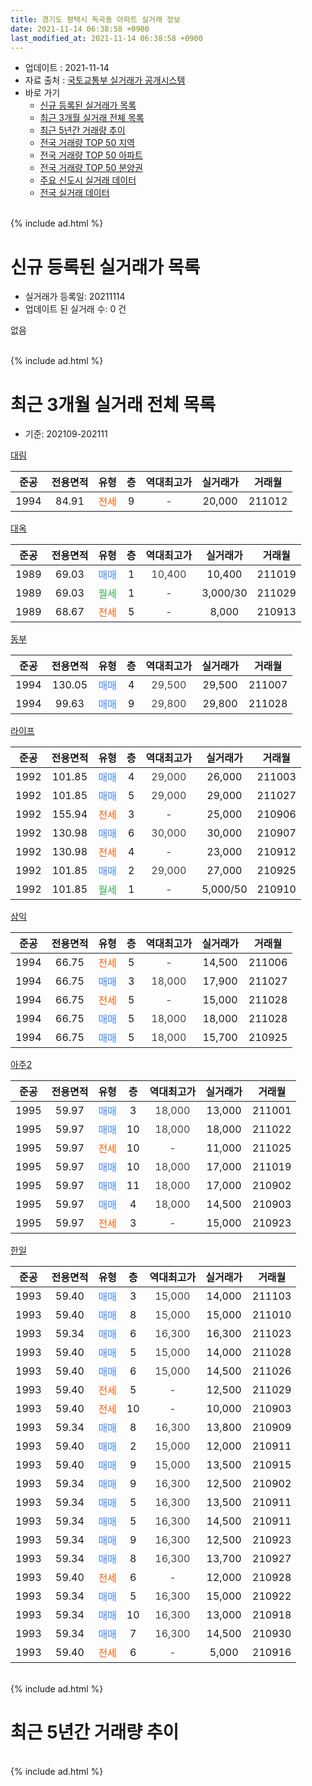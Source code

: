 ```yaml
---
title: 경기도 평택시 독곡동 아파트 실거래 정보
date: 2021-11-14 06:38:58 +0900
last_modified_at: 2021-11-14 06:38:58 +0900
---
```


* 업데이트 : 2021-11-14
* 자료 출처 : [국토교통부 실거래가 공개시스템](http://rt.molit.go.kr)
* 바로 가기
    * [신규 등록된 실거래가 목록](#신규-등록된-실거래가-목록)
    * [최근 3개월 실거래 전체 목록](#최근-3개월-실거래-전체-목록)
    * [최근 5년간 거래량 추이](#최근-5년간-거래량-추이)
    * [전국 거래량 TOP 50 지역](https://inasie.github.io/apt-trade-info/최근-3개월-전국에서-가장-거래가-많이-발생한-지역)
    * [전국 거래량 TOP 50 아파트](https://inasie.github.io/apt-trade-info/최근-3개월-전국에서-가장-거래가-많이-발생한-아파트)
    * [전국 거래량 TOP 50 분양권](https://inasie.github.io/apt-trade-info/최근-3개월-전국에서-가장-거래가-많이-발생한-분양권)
    * [주요 신도시 실거래 데이터](https://inasie.github.io/apt-trade-info/주요-신도시)
    * [전국 실거래 데이터](https://inasie.github.io/apt-trade-info/전국)
<br>
{% include ad.html %}
<br>

# 신규 등록된 실거래가 목록
* 실거래가 등록일: 20211114
* 업데이트 된 실거래 수: 0 건

없음

<br>
{% include ad.html %}
<br>

# 최근 3개월 실거래 전체 목록
* 기준: 202109-202111


[대림](https://search.naver.com/search.naver?query=%EA%B2%BD%EA%B8%B0%EB%8F%84+%ED%8F%89%ED%83%9D%EC%8B%9C+%EB%8F%85%EA%B3%A1%EB%8F%99+%EB%8C%80%EB%A6%BC)

|준공|전용면적|유형|층|역대최고가|실거래가|거래월|
|:---:|:---:|:---:|:---:|:---:|:---:|:---:|
|1994|84.91|<span style="color:#ff5a00">전세</span>|9|<span style="color:#444444">-</span>|20,000|211012|

[대옥](https://search.naver.com/search.naver?query=%EA%B2%BD%EA%B8%B0%EB%8F%84+%ED%8F%89%ED%83%9D%EC%8B%9C+%EB%8F%85%EA%B3%A1%EB%8F%99+%EB%8C%80%EC%98%A5)

|준공|전용면적|유형|층|역대최고가|실거래가|거래월|
|:---:|:---:|:---:|:---:|:---:|:---:|:---:|
|1989|69.03|<span style="color:#4285f3">매매</span>|1|<span style="color:#444444">10,400</span>|10,400|211019|
|1989|69.03|<span style="color:#34a853">월세</span>|1|<span style="color:#444444">-</span>|3,000/30|211029|
|1989|68.67|<span style="color:#ff5a00">전세</span>|5|<span style="color:#444444">-</span>|8,000|210913|

[동부](https://search.naver.com/search.naver?query=%EA%B2%BD%EA%B8%B0%EB%8F%84+%ED%8F%89%ED%83%9D%EC%8B%9C+%EB%8F%85%EA%B3%A1%EB%8F%99+%EB%8F%99%EB%B6%80)

|준공|전용면적|유형|층|역대최고가|실거래가|거래월|
|:---:|:---:|:---:|:---:|:---:|:---:|:---:|
|1994|130.05|<span style="color:#4285f3">매매</span>|4|<span style="color:#444444">29,500</span>|29,500|211007|
|1994|99.63|<span style="color:#4285f3">매매</span>|9|<span style="color:#444444">29,800</span>|29,800|211028|

[라이프](https://search.naver.com/search.naver?query=%EA%B2%BD%EA%B8%B0%EB%8F%84+%ED%8F%89%ED%83%9D%EC%8B%9C+%EB%8F%85%EA%B3%A1%EB%8F%99+%EB%9D%BC%EC%9D%B4%ED%94%84)

|준공|전용면적|유형|층|역대최고가|실거래가|거래월|
|:---:|:---:|:---:|:---:|:---:|:---:|:---:|
|1992|101.85|<span style="color:#4285f3">매매</span>|4|<span style="color:#444444">29,000</span>|26,000|211003|
|1992|101.85|<span style="color:#4285f3">매매</span>|5|<span style="color:#444444">29,000</span>|29,000|211027|
|1992|155.94|<span style="color:#ff5a00">전세</span>|3|<span style="color:#444444">-</span>|25,000|210906|
|1992|130.98|<span style="color:#4285f3">매매</span>|6|<span style="color:#444444">30,000</span>|30,000|210907|
|1992|130.98|<span style="color:#ff5a00">전세</span>|4|<span style="color:#444444">-</span>|23,000|210912|
|1992|101.85|<span style="color:#4285f3">매매</span>|2|<span style="color:#444444">29,000</span>|27,000|210925|
|1992|101.85|<span style="color:#34a853">월세</span>|1|<span style="color:#444444">-</span>|5,000/50|210910|

[삼익](https://search.naver.com/search.naver?query=%EA%B2%BD%EA%B8%B0%EB%8F%84+%ED%8F%89%ED%83%9D%EC%8B%9C+%EB%8F%85%EA%B3%A1%EB%8F%99+%EC%82%BC%EC%9D%B5)

|준공|전용면적|유형|층|역대최고가|실거래가|거래월|
|:---:|:---:|:---:|:---:|:---:|:---:|:---:|
|1994|66.75|<span style="color:#ff5a00">전세</span>|5|<span style="color:#444444">-</span>|14,500|211006|
|1994|66.75|<span style="color:#4285f3">매매</span>|3|<span style="color:#444444">18,000</span>|17,900|211027|
|1994|66.75|<span style="color:#ff5a00">전세</span>|5|<span style="color:#444444">-</span>|15,000|211028|
|1994|66.75|<span style="color:#4285f3">매매</span>|5|<span style="color:#444444">18,000</span>|18,000|211028|
|1994|66.75|<span style="color:#4285f3">매매</span>|5|<span style="color:#444444">18,000</span>|15,700|210925|

[아주2](https://search.naver.com/search.naver?query=%EA%B2%BD%EA%B8%B0%EB%8F%84+%ED%8F%89%ED%83%9D%EC%8B%9C+%EB%8F%85%EA%B3%A1%EB%8F%99+%EC%95%84%EC%A3%BC2)

|준공|전용면적|유형|층|역대최고가|실거래가|거래월|
|:---:|:---:|:---:|:---:|:---:|:---:|:---:|
|1995|59.97|<span style="color:#4285f3">매매</span>|3|<span style="color:#444444">18,000</span>|13,000|211001|
|1995|59.97|<span style="color:#4285f3">매매</span>|10|<span style="color:#444444">18,000</span>|18,000|211022|
|1995|59.97|<span style="color:#ff5a00">전세</span>|10|<span style="color:#444444">-</span>|11,000|211025|
|1995|59.97|<span style="color:#4285f3">매매</span>|10|<span style="color:#444444">18,000</span>|17,000|211019|
|1995|59.97|<span style="color:#4285f3">매매</span>|11|<span style="color:#444444">18,000</span>|17,000|210902|
|1995|59.97|<span style="color:#4285f3">매매</span>|4|<span style="color:#444444">18,000</span>|14,500|210903|
|1995|59.97|<span style="color:#ff5a00">전세</span>|3|<span style="color:#444444">-</span>|15,000|210923|

[한일](https://search.naver.com/search.naver?query=%EA%B2%BD%EA%B8%B0%EB%8F%84+%ED%8F%89%ED%83%9D%EC%8B%9C+%EB%8F%85%EA%B3%A1%EB%8F%99+%ED%95%9C%EC%9D%BC)

|준공|전용면적|유형|층|역대최고가|실거래가|거래월|
|:---:|:---:|:---:|:---:|:---:|:---:|:---:|
|1993|59.40|<span style="color:#4285f3">매매</span>|3|<span style="color:#444444">15,000</span>|14,000|211103|
|1993|59.40|<span style="color:#4285f3">매매</span>|8|<span style="color:#444444">15,000</span>|15,000|211010|
|1993|59.34|<span style="color:#4285f3">매매</span>|6|<span style="color:#444444">16,300</span>|16,300|211023|
|1993|59.40|<span style="color:#4285f3">매매</span>|5|<span style="color:#444444">15,000</span>|14,000|211028|
|1993|59.40|<span style="color:#4285f3">매매</span>|6|<span style="color:#444444">15,000</span>|14,500|211026|
|1993|59.40|<span style="color:#ff5a00">전세</span>|5|<span style="color:#444444">-</span>|12,500|211029|
|1993|59.40|<span style="color:#ff5a00">전세</span>|10|<span style="color:#444444">-</span>|10,000|210903|
|1993|59.34|<span style="color:#4285f3">매매</span>|8|<span style="color:#444444">16,300</span>|13,800|210909|
|1993|59.40|<span style="color:#4285f3">매매</span>|2|<span style="color:#444444">15,000</span>|12,000|210911|
|1993|59.40|<span style="color:#4285f3">매매</span>|9|<span style="color:#444444">15,000</span>|13,500|210915|
|1993|59.34|<span style="color:#4285f3">매매</span>|9|<span style="color:#444444">16,300</span>|12,500|210902|
|1993|59.34|<span style="color:#4285f3">매매</span>|5|<span style="color:#444444">16,300</span>|13,500|210911|
|1993|59.34|<span style="color:#4285f3">매매</span>|5|<span style="color:#444444">16,300</span>|14,500|210911|
|1993|59.34|<span style="color:#4285f3">매매</span>|9|<span style="color:#444444">16,300</span>|12,500|210923|
|1993|59.34|<span style="color:#4285f3">매매</span>|8|<span style="color:#444444">16,300</span>|13,700|210927|
|1993|59.40|<span style="color:#ff5a00">전세</span>|6|<span style="color:#444444">-</span>|12,000|210928|
|1993|59.34|<span style="color:#4285f3">매매</span>|5|<span style="color:#444444">16,300</span>|15,000|210922|
|1993|59.34|<span style="color:#4285f3">매매</span>|10|<span style="color:#444444">16,300</span>|13,000|210918|
|1993|59.34|<span style="color:#4285f3">매매</span>|7|<span style="color:#444444">16,300</span>|14,500|210930|
|1993|59.40|<span style="color:#ff5a00">전세</span>|6|<span style="color:#444444">-</span>|5,000|210916|


<br>
{% include ad.html %}
<br>

# 최근 5년간 거래량 추이


<div style="width:100%;">
    <canvas id="deal_progress" height="200"></canvas>
</div>

<script>
new Chart(document.getElementById("deal_progress"), {
    type: 'line',
    data: {
        labels: ['201611','201612','201701','201702','201703','201704','201705','201706','201707','201708','201709','201710','201711','201712','201801','201802','201803','201804','201805','201806','201807','201808','201809','201810','201811','201812','201901','201902','201903','201904','201905','201906','201907','201908','201909','201910','201911','201912','202001','202002','202003','202004','202005','202006','202007','202008','202009','202010','202011','202012','202101','202102','202103','202104','202105','202106','202107','202108','202109','202110','202111'],
        datasets: [{
            label: '매매',
            pointRadius: 1,
            data: [8, 7, 7, 4, 13, 4, 12, 13, 12, 7, 15, 10, 6, 4, 5, 11, 6, 1, 5, 12, 5, 9, 3, 6, 3, 4, 5, 5, 2, 4, 9, 10, 14, 12, 10, 5, 7, 8, 3, 5, 7, 6, 12, 8, 17, 8, 8, 7, 4, 10, 13, 8, 29, 53, 36, 27, 29, 17, 16, 14, 1],
            borderColor: "rgba(255, 201, 14, 1)",
            backgroundColor: "rgba(255, 201, 14, 0.5)",
            fill: false,
            lineTension: 0
        },{
            label: '전월세',
            pointRadius: 1,
            data: [3, 4, 6, 10, 14, 7, 5, 3, 6, 6, 4, 5, 4, 1, 6, 7, 6, 5, 4, 9, 8, 4, 6, 4, 9, 2, 4, 4, 4, 9, 4, 6, 8, 12, 6, 3, 3, 5, 5, 6, 9, 5, 5, 3, 5, 2, 5, 3, 2, 2, 4, 2, 5, 16, 3, 14, 14, 15, 8, 6, 0],
            borderColor: "rgba(0, 141, 185, 1)",
            backgroundColor: "rgba(0, 141, 185, 0.5)",
            fill: false,
            lineTension: 0
        }
        ]
    },
    options: {
        responsive: true,
        title: {
            display: false
        },
        tooltips: {
            mode: 'index',
            intersect: false
        },
        hover: {
            mode: 'nearest',
            intersect: true
        },
        scales: {
            xAxes: [{
                display: true,
                scaleLabel: {
                    display: true,
                    labelString: '년/월'
                }
            }],
            yAxes: [{
                display: true,
                ticks: {
                    suggestedMin: 0,
                },
                scaleLabel: {
                    display: true,
                    labelString: '실거래 수'
                }
            }]
        }
    }
});

</script>


<br>
{% include ad.html %}
<br>

